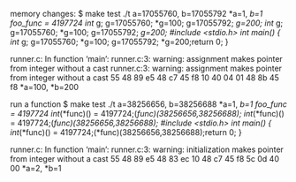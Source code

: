 memory changes:
$ make test
./t
a=17055760, b=17055792
*a=1, *b=1
foo_func = 4197724
int* g; g=17055760; *g=100; g=17055792; *g=200;
int* g; g=17055760; *g=100; g=17055792; *g=200;
#include <stdio.h>
int main() {
    int* g; g=17055760; *g=100; g=17055792; *g=200;return 0; }

runner.c: In function ‘main’:
runner.c:3: warning: assignment makes pointer from integer without a cast
runner.c:3: warning: assignment makes pointer from integer without a cast
55 48 89 e5 48 c7 45 f8 10 40 04 01 48 8b 45 f8
*a=100, *b=200


run a function
$ make test
./t
a=38256656, b=38256688
*a=1, *b=1
foo_func = 4197724
int*(*func)() = 4197724;(*func)(38256656,38256688);
int*(*func)() = 4197724;(*func)(38256656,38256688);
#include <stdio.h>
int main() {
    int*(*func)() = 4197724;(*func)(38256656,38256688);return 0; }

runner.c: In function ‘main’:
runner.c:3: warning: initialization makes pointer from integer without a cast
55 48 89 e5 48 83 ec 10 48 c7 45 f8 5c 0d 40 00
*a=2, *b=1
